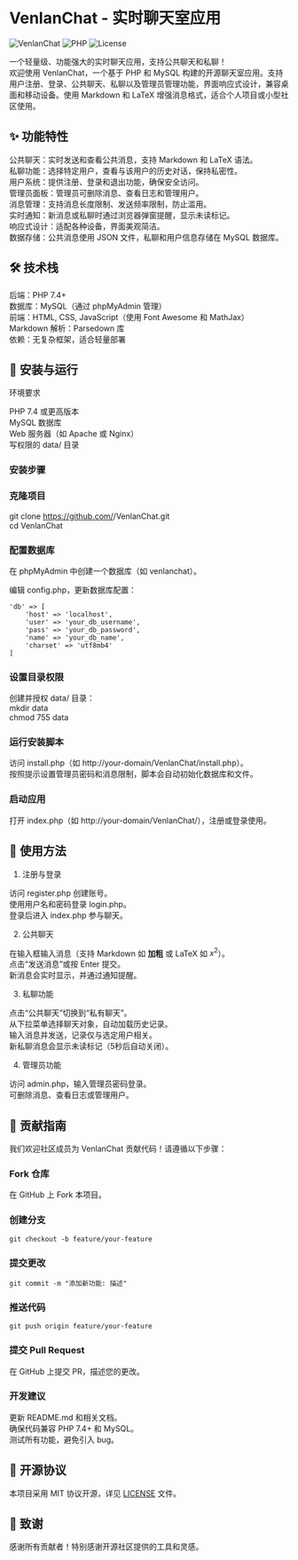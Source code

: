 
# VenlanChat - 实时聊天室应用
![VenlanChat](https://img.shields.io/badge/VenlanChat-v3.0-blue) ![PHP](https://img.shields.io/badge/PHP-7.0+-green) ![License](https://img.shields.io/badge/License-MIT-yellow)  


一个轻量级、功能强大的实时聊天应用，支持公共聊天和私聊！  
欢迎使用 VenlanChat，一个基于 PHP 和 MySQL 构建的开源聊天室应用。支持用户注册、登录、公共聊天、私聊以及管理员管理功能，界面响应式设计，兼容桌面和移动设备。使用 Markdown 和 LaTeX 增强消息格式，适合个人项目或小型社区使用。

## ✨ 功能特性

公共聊天：实时发送和查看公共消息，支持 Markdown 和 LaTeX 语法。  
私聊功能：选择特定用户，查看与该用户的历史对话，保持私密性。  
用户系统：提供注册、登录和退出功能，确保安全访问。  
管理员面板：管理员可删除消息、查看日志和管理用户。  
消息管理：支持消息长度限制、发送频率限制，防止滥用。  
实时通知：新消息或私聊时通过浏览器弹窗提醒，显示未读标记。  
响应式设计：适配各种设备，界面美观简洁。  
数据存储：公共消息使用 JSON 文件，私聊和用户信息存储在 MySQL 数据库。  


## 🛠️ 技术栈

后端：PHP 7.4+  
数据库：MySQL（通过 phpMyAdmin 管理）  
前端：HTML, CSS, JavaScript（使用 Font Awesome 和 MathJax）  
Markdown 解析：Parsedown 库  
依赖：无复杂框架，适合轻量部署  


## 🚀 安装与运行
环境要求  

PHP 7.4 或更高版本  
MySQL 数据库  
Web 服务器（如 Apache 或 Nginx）  
写权限的 data/ 目录  

### 安装步骤

### 克隆项目
git clone https://github.com/<your-username>/VenlanChat.git  
cd VenlanChat  


### 配置数据库

在 phpMyAdmin 中创建一个数据库（如 venlanchat）。  

编辑 config.php，更新数据库配置：  
```
'db' => [  
    'host' => 'localhost',  
    'user' => 'your_db_username',  
    'pass' => 'your_db_password',  
    'name' => 'your_db_name',  
    'charset' => 'utf8mb4'  
]  
```



### 设置目录权限

创建并授权 data/ 目录：  
mkdir data  
chmod 755 data  




### 运行安装脚本

访问 install.php（如 http://your-domain/VenlanChat/install.php）。  
按照提示设置管理员密码和消息限制，脚本会自动初始化数据库和文件。  


### 启动应用

打开 index.php（如 http://your-domain/VenlanChat/），注册或登录使用。




## 🎨 使用方法
1. 注册与登录

访问 register.php 创建账号。  
使用用户名和密码登录 login.php。  
登录后进入 index.php 参与聊天。  

2. 公共聊天

在输入框输入消息（支持 Markdown 如 **加粗** 或 LaTeX 如 $x^2$）。  
点击“发送消息”或按 Enter 提交。  
新消息会实时显示，并通过通知提醒。  

3. 私聊功能

点击“公共聊天”切换到“私有聊天”。  
从下拉菜单选择聊天对象，自动加载历史记录。  
输入消息并发送，记录仅与选定用户相关。  
新私聊消息会显示未读标记（5秒后自动关闭）。  

4. 管理员功能

访问 admin.php，输入管理员密码登录。  
可删除消息、查看日志或管理用户。  



## 🤝 贡献指南
我们欢迎社区成员为 VenlanChat 贡献代码！请遵循以下步骤：  

### Fork 仓库

在 GitHub 上 Fork 本项目。  


### 创建分支
```
git checkout -b feature/your-feature  
```

### 提交更改
```
git commit -m "添加新功能: 描述"  
```

### 推送代码
```
git push origin feature/your-feature  
```

### 提交 Pull Request

在 GitHub 上提交 PR，描述您的更改。  



### 开发建议

更新 README.md 和相关文档。  
确保代码兼容 PHP 7.4+ 和 MySQL。  
测试所有功能，避免引入 bug。  


## 📄 开源协议

本项目采用 MIT 协议开源，详见 [LICENSE](LICENSE) 文件。

## 🌟 致谢
感谢所有贡献者！特别感谢开源社区提供的工具和灵感。  
